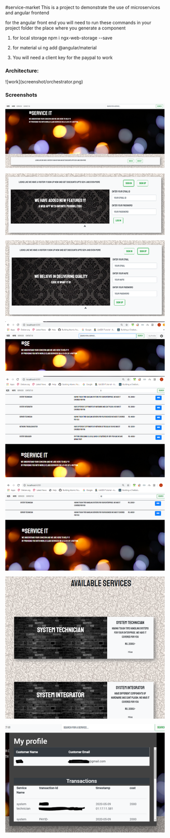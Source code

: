 #service-market
This is a project to demonstrate the use of microservices and angular frontend

for the angular front end you will need to run these 
commands in your project folder
the place where you generate a component

1. for local storage
npm i ngx-web-storage --save

2. for material ui
ng add @angular/material

3. You will need a client key for the paypal to work

<h3>Architecture:</h3>
![work](screenshot/orchestrator.png)

<h3>Screenshots</h3>

![homescreen](screenshot/homescreen.PNG)

![signin](screenshot/signin.PNG)

![signin](screenshot/signup.PNG)

![signin](screenshot/aftersignin.PNG)

![signin](screenshot/s1.PNG)

![signin](screenshot/s2.PNG)

![signin](screenshot/availableservices.PNG)

![signin](screenshot/myporfile.PNG)
